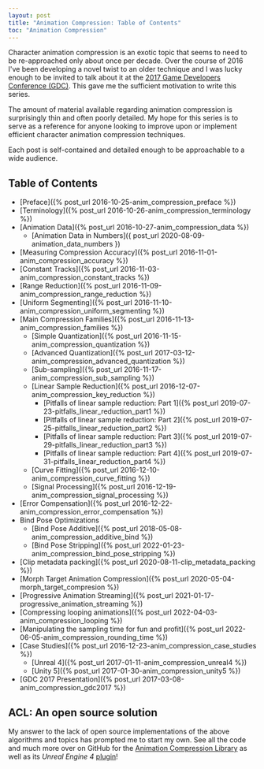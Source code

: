 ```yaml
---
layout: post
title: "Animation Compression: Table of Contents"
toc: "Animation Compression"
---
```

Character animation compression is an exotic topic that seems to need to be re-approached only about once per decade. Over the course of 2016 I've been developing a novel twist to an older technique and I was lucky enough to be invited to talk about it at the [2017 Game Developers Conference (GDC)](http://www.gdconf.com/). This gave me the sufficient motivation to write this series.

The amount of material available regarding animation compression is surprisingly thin and often poorly detailed. My hope for this series is to serve as a reference for anyone looking to improve upon or implement efficient character animation compression techniques.

Each post is self-contained and detailed enough to be approachable to a wide audience.

## Table of Contents

*   [Preface]({% post_url 2016-10-25-anim_compression_preface %})
*   [Terminology]({% post_url 2016-10-26-anim_compression_terminology %})
*   [Animation Data]({% post_url 2016-10-27-anim_compression_data %})
    *   [Animation Data in Numbers]({ post_url 2020-08-09-animation_data_numbers })
*   [Measuring Compression Accuracy]({% post_url 2016-11-01-anim_compression_accuracy %})
*   [Constant Tracks]({% post_url 2016-11-03-anim_compression_constant_tracks %})
*   [Range Reduction]({% post_url 2016-11-09-anim_compression_range_reduction %})
*   [Uniform Segmenting]({% post_url 2016-11-10-anim_compression_uniform_segmenting %})
*   [Main Compression Families]({% post_url 2016-11-13-anim_compression_families %})
    *   [Simple Quantization]({% post_url 2016-11-15-anim_compression_quantization %})
    *   [Advanced Quantization]({% post_url 2017-03-12-anim_compression_advanced_quantization %})
    *   [Sub-sampling]({% post_url 2016-11-17-anim_compression_sub_sampling %})
    *   [Linear Sample Reduction]({% post_url 2016-12-07-anim_compression_key_reduction %})
        *   [Pitfalls of linear sample reduction: Part 1]({% post_url 2019-07-23-pitfalls_linear_reduction_part1 %})
        *   [Pitfalls of linear sample reduction: Part 2]({% post_url 2019-07-25-pitfalls_linear_reduction_part2 %})
        *   [Pitfalls of linear sample reduction: Part 3]({% post_url 2019-07-29-pitfalls_linear_reduction_part3 %})
        *   [Pitfalls of linear sample reduction: Part 4]({% post_url 2019-07-31-pitfalls_linear_reduction_part4 %})
    *   [Curve Fitting]({% post_url 2016-12-10-anim_compression_curve_fitting %})
    *   [Signal Processing]({% post_url 2016-12-19-anim_compression_signal_processing %})
*   [Error Compensation]({% post_url 2016-12-22-anim_compression_error_compensation %})
*   Bind Pose Optimizations
    *   [Bind Pose Additive]({% post_url 2018-05-08-anim_compression_additive_bind %})
    *   [Bind Pose Stripping]({% post_url 2022-01-23-anim_compression_bind_pose_stripping %})
*   [Clip metadata packing]({% post_url 2020-08-11-clip_metadata_packing %})
*   [Morph Target Animation Compression]({% post_url 2020-05-04-morph_target_compresion %})
*   [Progressive Animation Streaming]({% post_url 2021-01-17-progressive_animation_streaming %})
*   [Compressing looping animations]({% post_url 2022-04-03-anim_compression_looping %})
*   [Manipulating the sampling time for fun and profit]({% post_url 2022-06-05-anim_compression_rounding_time %})
*   [Case Studies]({% post_url 2016-12-23-anim_compression_case_studies %})
    *   [Unreal 4]({% post_url 2017-01-11-anim_compression_unreal4 %})
    *   [Unity 5]({% post_url 2017-01-30-anim_compression_unity5 %})
*   [GDC 2017 Presentation]({% post_url 2017-03-08-anim_compression_gdc2017 %})

## ACL: An open source solution

My answer to the lack of open source implementations of the above algorithms and topics has prompted me to start my own. See all the code and much more over on GitHub for the [Animation Compression Library](https://github.com/nfrechette/acl) as well as its *Unreal Engine 4* [plugin](https://github.com/nfrechette/acl-ue4-plugin)!
